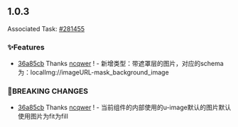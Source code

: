 ## 1.0.3

Associated Task: [#281455](https://projectmanage.netease-official.lcap.163yun.com/dashboard/TaskDetail?id=2814552607417856)

### ✨Features

- [36a85cb](https://github.com/vusion/cloud-ui-materials/commit/36a85cb81dcdae782038830ad10d1bfb98e5ded5) Thanks [ncqwer](https://github.com/ncqwer) ! - 新增类型：带遮罩层的图片，对应的schema为：localImg://imageURL-mask_background_image

### 🚨BREAKING CHANGES

- [36a85cb](https://github.com/vusion/cloud-ui-materials/commit/36a85cb81dcdae782038830ad10d1bfb98e5ded5) Thanks [ncqwer](https://github.com/ncqwer) ! - 当前组件的内部使用的u-image默认的图片默认使用图片为fit为fill

